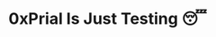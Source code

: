 # 0xPrial Is Just Testing 😴


<a href="https://gitlab.com/vakzz-h1/design-xss/-/issues/2/designs/bbb" class="gfm" a=".png&quot; data-original=&quot;
' vakzz=here
&quot; data-link=&quot;true&quot; data-link-reference=&quot;true&quot; data-project=&quot;26924211&quot; data-design=&quot;226146&quot; data-issue=&quot;87875440&quot; data-reference-type=&quot;design&quot; data-container=&quot;body&quot; data-placement=&quot;top&quot;
                          title=&quot;bbb&quot;class=&quot;gfm&quot;a='.png&quot;
                          class=&quot;gfm gfm-design has-tooltip&quot;>
" vakzz="here"></a>
